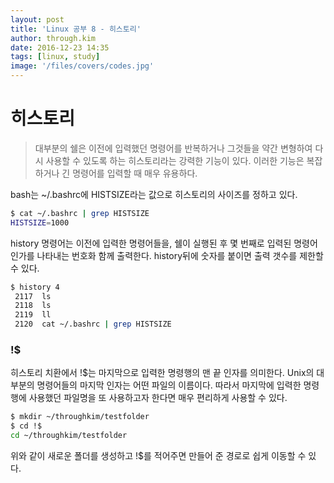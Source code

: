 ```yaml
---
layout: post
title: 'Linux 공부 8 - 히스토리'
author: through.kim
date: 2016-12-23 14:35
tags: [linux, study]
image: '/files/covers/codes.jpg'
---
```


# 히스토리
> 대부분의 쉘은 이전에 입력했던 명령어를 반복하거나 그것들을 약간 변형하여 다시 사용할 수 있도록 하는 히스토리라는 강력한 기능이 있다. 이러한 기능은 복잡하거나 긴 명령어를 입력할 때 매우 유용하다.

bash는 ~/.bashrc에 HISTSIZE라는 값으로 히스토리의 사이즈를 정하고 있다.  

```bash
$ cat ~/.bashrc | grep HISTSIZE
HISTSIZE=1000
```

history 명령어는 이전에 입력한 명령어들을, 쉘이 실행된 후 몇 번째로 입력된 명령어인가를 나타내는 번호화 함께 출력한다. history뒤에 숫자를 붙이면 출력 갯수를 제한할 수 있다.

```bash
$ history 4
 2117  ls
 2118  ls
 2119  ll
 2120  cat ~/.bashrc | grep HISTSIZE
```

### !$
히스토리 치환에서 !$는 마지막으로 입력한 명령행의 맨 끝 인자를 의미한다. Unix의 대부분의 명령어들의 마지막 인자는 어떤 파일의 이름이다. 따라서 마지막에 입력한 명령행에 사용했던 파일명을 또 사용하고자 한다면 매우 편리하게 사용할 수 있다.  
  
```bash
$ mkdir ~/throughkim/testfolder
$ cd !$
cd ~/throughkim/testfolder
```
위와 같이 새로운 폴더를 생성하고 !$를 적어주면 만들어 준 경로로 쉽게 이동할 수 있다.